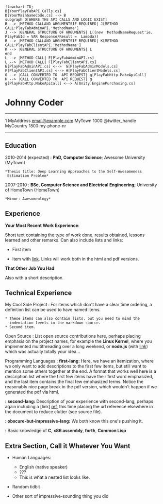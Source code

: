 

```mermaid

flowchart TD;
B{YourPlayFabAPI_Calls.cs}
D[YourMainGameCode.cs] --> B
subgraph O[WHERE THE API CALLS AND LOGIC EXIST]
B --> |METHOD CALLAND ARGUMENTSIF REQUIRED| J[METHOD CALL:PlayFabAdminAPI.'MethodName']
J --> |GENERAL STRUCTURE OF ARGUMENTS| L((new 'MethodNameRequest'ie. PlayFabId = VAR Response/Result =  Lambda))
B --> |METHOD CALLAND ARGUMENTSIF REQUIRED| K[METHOD CALL:PlayFabClientAPI.'MethodName']
K --> |GENERAL STRUCTURE OF ARGUMENTS| L
end
L --> |METHOD CALL| E[PlayFabAdminAPI.cs]
L --> |METHOD CALL| F[PlayFabClientAPI.cs]
E[PlayFabAdminAPI.cs] <-->  G[PlayFabAdminModels.cs]
F[PlayFabClientAPI.cs] <--> H[PlayFabClientModels.cs]
G --> |CALL CONVERTED TO  API REQUEST| g[PlayFabHttp.MakeApiCall]
H --> |CALL CONVERTED TO  API REQUEST| g
g[PlayFabHttp.MakeApiCall] <--> A[Unity.EnginePurchasing.cs]

```


Johnny Coder
============

-------------------     ----------------------------
1 MyAddress                        email@example.com
MyTown 1000                          @twitter_handle
MyCountry                           1800 my-phone-nr
-------------------     ----------------------------

Education
---------

2010-2014 (expected)
:   **PhD, Computer Science**; Awesome University (MyTown)

    *Thesis title: Deep Learning Approaches to the Self-Awesomeness
     Estimation Problem*

2007-2010
:   **BSc, Computer Science and Electrical Engineering**; University of
    HomeTown (HomeTown)

    *Minor: Awesomeology*

Experience
----------

**Your Most Recent Work Experience:**

Short text containing the type of work done, results obtained,
lessons learned and other remarks. Can also include lists and
links:

* First item

* Item with [link](http://www.example.com). Links will work both in
  the html and pdf versions.

**That Other Job You Had**

Also with a short description.

Technical Experience
--------------------

My Cool Side Project
:   For items which don't have a clear time ordering, a definition
    list can be used to have named items.

    * These items can also contain lists, but you need to mind the
      indentation levels in the markdown source.
    * Second item.

Open Source
:   List open source contributions here, perhaps placing emphasis on
    the project names, for example the **Linux Kernel**, where you
    implemented multithreading over a long weekend, or **node.js**
    (with [link](http://nodejs.org)) which was actually totally
    your idea...

Programming Languages
:   **first-lang:** Here, we have an itemization, where we only want
    to add descriptions to the first few items, but still want to
    mention some others together at the end. A format that works well
    here is a description list where the first few items have their
    first word emphasized, and the last item contains the final few
    emphasized terms. Notice the reasonably nice page break in the pdf
    version, which wouldn't happen if we generated the pdf via html.

:   **second-lang:** Description of your experience with second-lang,
    perhaps again including a [link] [ref], this time placing the url
    reference elsewhere in the document to reduce clutter (see source
    file). 

:   **obscure-but-impressive-lang:** We both know this one's pushing
    it.

:   Basic knowledge of **C**, **x86 assembly**, **forth**, **Common Lisp**

[ref]: https://github.com/githubuser/superlongprojectname

Extra Section, Call it Whatever You Want
----------------------------------------

* Human Languages:

     * English (native speaker)
     * ???
     * This is what a nested list looks like.

* Random tidbit

* Other sort of impressive-sounding thing you did

